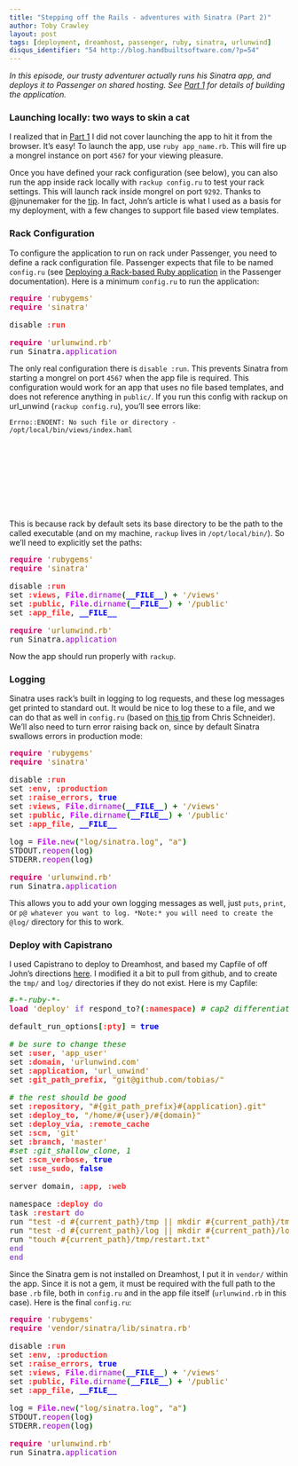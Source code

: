 ```yaml
---
title: "Stepping off the Rails - adventures with Sinatra (Part 2)"
author: Toby Crawley
layout: post
tags: [deployment, dreamhost, passenger, ruby, sinatra, urlunwind]
disqus_identifier: "54 http://blog.handbuiltsoftware.com/?p=54"
---
```



<div class="padding">

</div><!-- end .padding -->
<div class="border-gray"></div>
<div class="padding">

<p><em>In this episode, our trusty adventurer actually runs his Sinatra app, and deploys it to Passenger on shared hosting. See <a href="http://blog.handbuiltsoftware.com/2008/12/18/stepping-off-the-rails-part-1/">Part 1</a> for details of building the application.</em></p>

<h3>Launching locally: two ways to skin a cat</h3>

<p>I realized that in <a href="http://blog.handbuiltsoftware.com/2008/12/18/stepping-off-the-rails-part-1/">Part 1</a> I did not cover launching the app to hit it from the browser. It&#x2019;s easy! To launch the app, use <code>ruby app_name.rb</code>. This will fire up a mongrel instance on port <code>4567</code> for your viewing pleasure. </p>

<p>Once you have defined your rack configuration (see below), you can also run the app inside rack locally with <code>rackup config.ru</code> to test your rack settings. This will launch rack inside mongrel on port <code>9292</code>. Thanks to @jnunemaker for the <a href="http://railstips.org/2008/12/15/deploying-sinatra-on-dreamhost-with-passenger">tip</a>. In fact, John&#x2019;s article is what I used as a basis for my deployment, with a few changes to support file based view templates.</p>

<h3>Rack Configuration</h3>

<p>To configure the application to run on rack under Passenger, you need to define a rack configuration file. Passenger expects that file to be named <code>config.ru</code> (see <a href="http://www.modrails.com/documentation/Users%20guide.html#_deploying_a_rack_based_ruby_application">Deploying a Rack-based Ruby application</a> in the Passenger documentation). Here is a minimum <code>config.ru</code> to run the application:</p>


<div class="wp_syntax"><div class="code"><pre class="ruby" style=""><span style="color:#CC0066; font-weight:bold;">require</span> <span style="color:#996600;">'rubygems'</span>
<span style="color:#CC0066; font-weight:bold;">require</span> <span style="color:#996600;">'sinatra'</span>
&nbsp;
disable <span style="color:#ff3333; font-weight:bold;">:run</span>
&nbsp;
<span style="color:#CC0066; font-weight:bold;">require</span> <span style="color:#996600;">'urlunwind.rb'</span>
run Sinatra.<span style="color:#9900CC;">application</span></pre></div></div>





<p>The only real configuration there is <code>disable :run</code>. This prevents Sinatra from starting a mongrel on port <code>4567</code> when the app file is required. This configuration would work for an app that uses no file based templates, and does not reference anything in <code>public/</code>. If you run this config with rackup on url_unwind (<code>rackup config.ru</code>), you&#x2019;ll see errors like:</p>

<p><code>Errno::ENOENT: No such file or directory - /opt/local/bin/views/index.haml</code><br></br>
<br></br><br></br>
<br></br><br></br>
This is because rack by default sets its base directory to be the path to the called executable (and on my machine, <code>rackup</code> lives in <code>/opt/local/bin/</code>). So we&#x2019;ll need to explicitly set the paths:</p>


<div class="wp_syntax"><div class="code"><pre class="ruby" style=""><span style="color:#CC0066; font-weight:bold;">require</span> <span style="color:#996600;">'rubygems'</span>
<span style="color:#CC0066; font-weight:bold;">require</span> <span style="color:#996600;">'sinatra'</span>
&nbsp;
disable <span style="color:#ff3333; font-weight:bold;">:run</span>
set <span style="color:#ff3333; font-weight:bold;">:views</span>, <span style="color:#CC00FF; font-weight:bold;">File</span>.<span style="color:#9900CC;">dirname</span><span style="color:#006600; font-weight:bold;">(</span><span style="color:#0000FF; font-weight:bold;">__FILE__</span><span style="color:#006600; font-weight:bold;">)</span> <span style="color:#006600; font-weight:bold;">+</span> <span style="color:#996600;">'/views'</span>
set <span style="color:#ff3333; font-weight:bold;">:public</span>, <span style="color:#CC00FF; font-weight:bold;">File</span>.<span style="color:#9900CC;">dirname</span><span style="color:#006600; font-weight:bold;">(</span><span style="color:#0000FF; font-weight:bold;">__FILE__</span><span style="color:#006600; font-weight:bold;">)</span> <span style="color:#006600; font-weight:bold;">+</span> <span style="color:#996600;">'/public'</span>
set <span style="color:#ff3333; font-weight:bold;">:app_file</span>, <span style="color:#0000FF; font-weight:bold;">__FILE__</span>
&nbsp;
<span style="color:#CC0066; font-weight:bold;">require</span> <span style="color:#996600;">'urlunwind.rb'</span>
run Sinatra.<span style="color:#9900CC;">application</span></pre></div></div>




<p>Now the app should run properly with <code>rackup</code>. </p>

<h3>Logging</h3>

<p>Sinatra uses rack&#x2019;s built in logging to log requests, and these log messages get printed to standard out. It would be nice to log these to a file, and we can do that as well in <code>config.ru</code> (based on <a href="http://www.gittr.com/index.php/archive/logging-with-sinatra-and-passenger-another-try/">this tip</a> from Chris Schneider). We&#x2019;ll also need to turn error raising back on, since by default Sinatra swallows errors in production mode:</p>


<div class="wp_syntax"><div class="code"><pre class="ruby" style=""><span style="color:#CC0066; font-weight:bold;">require</span> <span style="color:#996600;">'rubygems'</span>
<span style="color:#CC0066; font-weight:bold;">require</span> <span style="color:#996600;">'sinatra'</span>
&nbsp;
disable <span style="color:#ff3333; font-weight:bold;">:run</span>
set <span style="color:#ff3333; font-weight:bold;">:env</span>, <span style="color:#ff3333; font-weight:bold;">:production</span>
set <span style="color:#ff3333; font-weight:bold;">:raise_errors</span>, <span style="color:#0000FF; font-weight:bold;">true</span>
set <span style="color:#ff3333; font-weight:bold;">:views</span>, <span style="color:#CC00FF; font-weight:bold;">File</span>.<span style="color:#9900CC;">dirname</span><span style="color:#006600; font-weight:bold;">(</span><span style="color:#0000FF; font-weight:bold;">__FILE__</span><span style="color:#006600; font-weight:bold;">)</span> <span style="color:#006600; font-weight:bold;">+</span> <span style="color:#996600;">'/views'</span>
set <span style="color:#ff3333; font-weight:bold;">:public</span>, <span style="color:#CC00FF; font-weight:bold;">File</span>.<span style="color:#9900CC;">dirname</span><span style="color:#006600; font-weight:bold;">(</span><span style="color:#0000FF; font-weight:bold;">__FILE__</span><span style="color:#006600; font-weight:bold;">)</span> <span style="color:#006600; font-weight:bold;">+</span> <span style="color:#996600;">'/public'</span>
set <span style="color:#ff3333; font-weight:bold;">:app_file</span>, <span style="color:#0000FF; font-weight:bold;">__FILE__</span>
&nbsp;
log = <span style="color:#CC00FF; font-weight:bold;">File</span>.<span style="color:#9900CC;">new</span><span style="color:#006600; font-weight:bold;">(</span><span style="color:#996600;">"log/sinatra.log"</span>, <span style="color:#996600;">"a"</span><span style="color:#006600; font-weight:bold;">)</span>
STDOUT.<span style="color:#9900CC;">reopen</span><span style="color:#006600; font-weight:bold;">(</span>log<span style="color:#006600; font-weight:bold;">)</span>
STDERR.<span style="color:#9900CC;">reopen</span><span style="color:#006600; font-weight:bold;">(</span>log<span style="color:#006600; font-weight:bold;">)</span>
&nbsp;
<span style="color:#CC0066; font-weight:bold;">require</span> <span style="color:#996600;">'urlunwind.rb'</span>
run Sinatra.<span style="color:#9900CC;">application</span></pre></div></div>





<p>This allows you to add your own logging messages as well, just <code>puts</code>, <code>print</code>, or <code>p@ whatever you want to log. *Note:* you will need to create the @log/</code> directory for this to work.</p>

<h3>Deploy with Capistrano</h3>

<p>I used Capistrano to deploy to Dreamhost, and based my Capfile of off John&#x2019;s directions <a href="http://railstips.org/2008/12/15/deploying-sinatra-on-dreamhost-with-passenger">here</a>. I modified it a bit to pull from github, and to create the <code>tmp/</code> and <code>log/</code> directories if they do not exist. Here is my Capfile:</p>


<div class="wp_syntax"><div class="code"><pre class="ruby" style=""><span style="color:#008000; font-style:italic;">#-*-ruby-*-</span>
<span style="color:#CC0066; font-weight:bold;">load</span> <span style="color:#996600;">'deploy'</span> <span style="color:#9966CC; font-weight:bold;">if</span> respond_to?<span style="color:#006600; font-weight:bold;">(</span><span style="color:#ff3333; font-weight:bold;">:namespace</span><span style="color:#006600; font-weight:bold;">)</span> <span style="color:#008000; font-style:italic;"># cap2 differentiator</span>
&nbsp;
default_run_options<span style="color:#006600; font-weight:bold;">[</span><span style="color:#ff3333; font-weight:bold;">:pty</span><span style="color:#006600; font-weight:bold;">]</span> = <span style="color:#0000FF; font-weight:bold;">true</span>
&nbsp;
<span style="color:#008000; font-style:italic;"># be sure to change these</span>
set <span style="color:#ff3333; font-weight:bold;">:user</span>, <span style="color:#996600;">'app_user'</span>
set <span style="color:#ff3333; font-weight:bold;">:domain</span>, <span style="color:#996600;">'urlunwind.com'</span>
set <span style="color:#ff3333; font-weight:bold;">:application</span>, <span style="color:#996600;">'url_unwind'</span>
set <span style="color:#ff3333; font-weight:bold;">:git_path_prefix</span>, <span style="color:#996600;">"git@github.com/tobias/"</span>
&nbsp;
<span style="color:#008000; font-style:italic;"># the rest should be good</span>
set <span style="color:#ff3333; font-weight:bold;">:repository</span>, <span style="color:#996600;">"#{git_path_prefix}#{application}.git"</span>
set <span style="color:#ff3333; font-weight:bold;">:deploy_to</span>, <span style="color:#996600;">"/home/#{user}/#{domain}"</span>
set <span style="color:#ff3333; font-weight:bold;">:deploy_via</span>, <span style="color:#ff3333; font-weight:bold;">:remote_cache</span>
set <span style="color:#ff3333; font-weight:bold;">:scm</span>, <span style="color:#996600;">'git'</span>
set <span style="color:#ff3333; font-weight:bold;">:branch</span>, <span style="color:#996600;">'master'</span>
<span style="color:#008000; font-style:italic;">#set :git_shallow_clone, 1</span>
set <span style="color:#ff3333; font-weight:bold;">:scm_verbose</span>, <span style="color:#0000FF; font-weight:bold;">true</span>
set <span style="color:#ff3333; font-weight:bold;">:use_sudo</span>, <span style="color:#0000FF; font-weight:bold;">false</span>
&nbsp;
server domain, <span style="color:#ff3333; font-weight:bold;">:app</span>, <span style="color:#ff3333; font-weight:bold;">:web</span>
&nbsp;
namespace <span style="color:#ff3333; font-weight:bold;">:deploy</span> <span style="color:#9966CC; font-weight:bold;">do</span>
task <span style="color:#ff3333; font-weight:bold;">:restart</span> <span style="color:#9966CC; font-weight:bold;">do</span>
run <span style="color:#996600;">"test -d #{current_path}/tmp || mkdir #{current_path}/tmp"</span>
run <span style="color:#996600;">"test -d #{current_path}/log || mkdir #{current_path}/log"</span>
run <span style="color:#996600;">"touch #{current_path}/tmp/restart.txt"</span>
<span style="color:#9966CC; font-weight:bold;">end</span>
<span style="color:#9966CC; font-weight:bold;">end</span></pre></div></div>





<p>Since the Sinatra gem is not installed on Dreamhost, I put it in <code>vendor/</code> within the app. Since it is not a gem, it must be required with the full path to the base <code>.rb</code> file, both in <code>config.ru</code> and in the app file itself (<code>urlunwind.rb</code> in this case). Here is the final <code>config.ru</code>:</p>


<div class="wp_syntax"><div class="code"><pre class="ruby" style=""><span style="color:#CC0066; font-weight:bold;">require</span> <span style="color:#996600;">'rubygems'</span>
<span style="color:#CC0066; font-weight:bold;">require</span> <span style="color:#996600;">'vendor/sinatra/lib/sinatra.rb'</span>
&nbsp;
disable <span style="color:#ff3333; font-weight:bold;">:run</span>
set <span style="color:#ff3333; font-weight:bold;">:env</span>, <span style="color:#ff3333; font-weight:bold;">:production</span>
set <span style="color:#ff3333; font-weight:bold;">:raise_errors</span>, <span style="color:#0000FF; font-weight:bold;">true</span>
set <span style="color:#ff3333; font-weight:bold;">:views</span>, <span style="color:#CC00FF; font-weight:bold;">File</span>.<span style="color:#9900CC;">dirname</span><span style="color:#006600; font-weight:bold;">(</span><span style="color:#0000FF; font-weight:bold;">__FILE__</span><span style="color:#006600; font-weight:bold;">)</span> <span style="color:#006600; font-weight:bold;">+</span> <span style="color:#996600;">'/views'</span>
set <span style="color:#ff3333; font-weight:bold;">:public</span>, <span style="color:#CC00FF; font-weight:bold;">File</span>.<span style="color:#9900CC;">dirname</span><span style="color:#006600; font-weight:bold;">(</span><span style="color:#0000FF; font-weight:bold;">__FILE__</span><span style="color:#006600; font-weight:bold;">)</span> <span style="color:#006600; font-weight:bold;">+</span> <span style="color:#996600;">'/public'</span>
set <span style="color:#ff3333; font-weight:bold;">:app_file</span>, <span style="color:#0000FF; font-weight:bold;">__FILE__</span>
&nbsp;
log = <span style="color:#CC00FF; font-weight:bold;">File</span>.<span style="color:#9900CC;">new</span><span style="color:#006600; font-weight:bold;">(</span><span style="color:#996600;">"log/sinatra.log"</span>, <span style="color:#996600;">"a"</span><span style="color:#006600; font-weight:bold;">)</span>
STDOUT.<span style="color:#9900CC;">reopen</span><span style="color:#006600; font-weight:bold;">(</span>log<span style="color:#006600; font-weight:bold;">)</span>
STDERR.<span style="color:#9900CC;">reopen</span><span style="color:#006600; font-weight:bold;">(</span>log<span style="color:#006600; font-weight:bold;">)</span>
&nbsp;
<span style="color:#CC0066; font-weight:bold;">require</span> <span style="color:#996600;">'urlunwind.rb'</span>
run Sinatra.<span style="color:#9900CC;">application</span></pre></div></div>



<!-- end .postmetadata -->












</div><!-- end .padding -->

